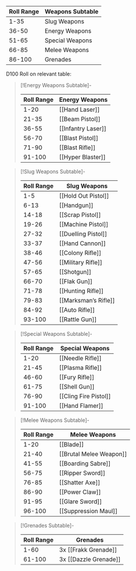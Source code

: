 
| Roll Range | Weapons Subtable |
| ---------- | ---------------- |
| 1-35       | Slug Weapons     |
| 36-50      | Energy Weapons   |
| 51-65      | Special Weapons  |
| 66-85      | Melee Weapons    |
| 86-100     | Grenades         |
D100 Roll on relevant table:

> [!Energy Weapons Subtable]-
> 
> | Roll Range | Energy Weapons |
> | ---------- | -------------- |
> | 1-20       | [[Hand Laser]]     |
> | 21-35      | [[Beam Pistol]]    |
> | 36-55      | [[Infantry Laser]] |
> | 56-70      | [[Blast Pistol]]   |
> | 71-90      | [[Blast Rifle]]    |
> | 91-100     | [[Hyper Blaster]]  |
> 

> [!Slug Weapons Subtable]-
> 
> | Roll Range | Slug Weapons        |
> | ---------- | ------------------- |
> | 1-5        | [[Hold Out Pistol]] |
> | 6-13       | [[Handgun]]             |
> | 14-18      | [[Scrap Pistol]]        |
> | 19-26      | [[Machine Pistol]]      |
> | 27-32      | [[Duelling Pistol]]     |
> | 33-37      | [[Hand Cannon]]         |
> | 38-46      | [[Colony Rifle]]        |
> | 47-56      | [[Military Rifle]]      |
> | 57-65      | [[Shotgun]]             |
> | 66-70      | [[Flak Gun]]            |
> | 71-78      | [[Hunting Rifle]]       |
> | 79-83      | [[Marksman’s Rifle]]    |
> | 84-92      | [[Auto Rifle]]          |
> | 93-100     | [[Rattle Gun]]          |
> 

> [!Special Weapons Subtable]-
> 
> | Roll Range | Special Weapons   |
> | ---------- | ----------------- |
> | 1-20       | [[Needle Rifle]]      |
> | 21-45      | [[Plasma Rifle]]      |
> | 46-60      | [[Fury Rifle]]        |
> | 61-75      | [[Shell Gun]]         |
> | 76-90      | [[Cling Fire Pistol]] |
> | 91-100     | [[Hand Flamer]]       |
> 

> [!Melee Weapons Subtable]-
> 
> | Roll Range | Melee Weapons       |
> | ---------- | ------------------- |
> | 1-20       | [[Blade]]               |
> | 21-40      | [[Brutal Melee Weapon]] |
> | 41-55      | [[Boarding Sabre]]      |
> | 56-75      | [[Ripper Sword]]        |
> | 76-85      | [[Shatter Axe]]         |
> | 86-90      | [[Power Claw]]          |
> | 91-95      | [[Glare Sword]]         |
> | 96-100     | [[Suppression Maul]]    |
> 

> [!Grenades Subtable]-
> 
> | Roll Range | Grenades          |
> | ---------- | ----------------- |
> | 1-60       | 3x [[Frakk Grenade]]  |
> | 61-100     | 3x [[Dazzle Grenade]] |
> 